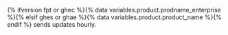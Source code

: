 {% ifversion fpt or ghec %}{% data variables.product.prodname_enterprise %}{% elsif ghes or ghae %}{% data variables.product.product_name %}{% endif %} sends updates hourly.
